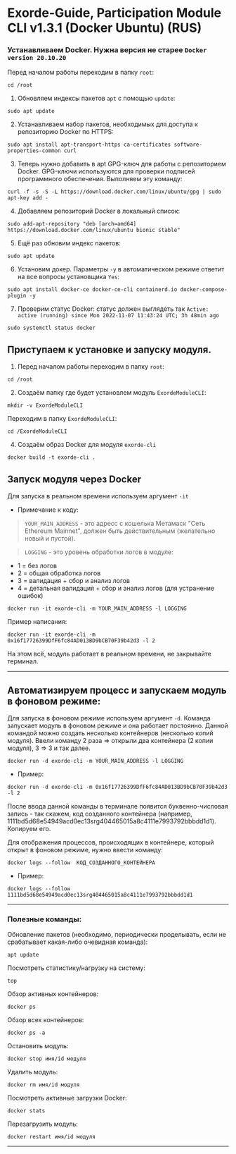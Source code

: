# Exorde-Guide, Participation Module CLI v1.3.1 (Docker Ubuntu) (RUS)

### Устанавливаем Docker. Нужна версия не старее `Docker version 20.10.20`

Перед началом работы переходим в папку `root`:

```
cd /root
```

1. Обновляем индексы пакетов `apt` с помощью `update`:

```
sudo apt update
```
2. Устанавливаем набор пакетов, необходимых для доступа к репозиторию Docker по HTTPS:

```
sudo apt install apt-transport-https ca-certificates software-properties-common curl 
```

3. Теперь нужно добавить в apt GPG-ключ для работы с репозиторием Docker. GPG-ключи используются для проверки подписей программного обеспечения. Выполняем эту команду:

```
curl -f -s -S -L https://download.docker.com/linux/ubuntu/gpg | sudo apt-key add -
```

4. Добавляем репозиторий Docker в локальный список:

```
sudo add-apt-repository "deb [arch=amd64] https://download.docker.com/linux/ubuntu bionic stable"
```

5. Ещё раз обновим индекс пакетов:

```
sudo apt update
```

6. Установим докер. Параметры `-y` в автоматическом режиме ответит на все вопросы установщика `Yes`:

```
sudo apt install docker-ce docker-ce-cli containerd.io docker-compose-plugin -y
```

7. Проверим статус Docker: статус должен выглядеть так `Active: active (running) since Mon 2022-11-07 11:43:24 UTC; 3h 48min ago` 

```
sudo systemctl status docker
```



## Приступаем к установке и запуску модуля.

1. Перед началом работы переходим в папку `root`:

```
cd /root
```

2. Создаём папку где будет установлем модуль `ExordeModuleCLI`:

```
mkdir -v ExordeModuleCLI
```

Переходим в папку `ExordeModuleCLI`:

```
cd /ExordeModuleCLI
```

4. Создаём образ Docker для модуля `exorde-cli`

```
docker build -t exorde-cli . 
```

## Запуск модуля через Docker 

Для запуска в реальном времени используем аргумент `-it`

* Примечание к коду:

>`YOUR_MAIN_ADDRESS` - это адресс с кошелька Метамаск "Сеть Ethereum Mainnet", должен быть действительным (желательно новый и пустой).

>`LOGGING` - это уровень обработки логов в модуле:

* 1 = без логов
* 2 = общая обработка логов
* 3 = валидация + сбор и анализ логов
* 4 = детальная валидация + сбор и анализ логов (для устранение ошибок)

```
docker run -it exorde-cli -m YOUR_MAIN_ADDRESS -l LOGGING
```

Пример написания:

```
docker run -it exorde-cli -m 0x16f17726399DfF6fc84AD013BD9bCB70F39b42d3 -l 2
```
На этом всё, модуль работает в реальном времени, не закрывайте терминал.

---

## Автоматизируем процесс и запускаем модуль в фоновом режиме:

Для запуска в фоновом режиме используем аргумент `-d`. Команда запускает модуль в фоновом режиме и она работает постоянно. Данной командой можно создать несколько контейнеров (несколько копий модуля). Ввели команду 2 раза => открыли два контейнера (2 копии модуля), 3 => 3 и так далее.

```
docker run -d exorde-cli -m YOUR_MAIN_ADDRESS -l LOGGING
```

* Пример:

```
docker run -d exorde-cli -m 0x16f17726399DfF6fc84AD013BD9bCB70F39b42d3 -l 2
```
После ввода данной команды в терминале появится буквенно-числовая запись - так скажем, код созданного контейнера (например, 1111bd5d68e54949acd0ec13srg404465015a8c4111e7993792bbbdd1d1). Копируем его.

Для отображения процессов, происходящих в контейнере, который открыт в фоновом режиме, нужно ввести команду:

```
docker logs --follow  КОД_СОЗДАННОГО_КОНТЕЙНЕРА
```

* Пример:

```
docker logs --follow  1111bd5d68e54949acd0ec13srg404465015a8c4111e7993792bbbdd1d1
```

---

### Полезные команды:

Обновление пакетов (необходимо, периодически проделывать, если не срабатывает какая-либо очевидная команда):

```
apt update
```

Посмотреть статистику/нагрузку на систему:

```
top
```

Обзор активных контейнеров:

```
docker ps
```

Обзор всех контейнеров:

```
docker ps -a
```

Остановить модуль:

```
docker stop имя/id модуля 
```

Удалить модуль:

```
docker rm имя/id модуля 
```

Посмотреть активные загрузки Docker:

```
docker stats
```

Перезагрузить модуль:

```
docker restart имя/id модуля
```


---
